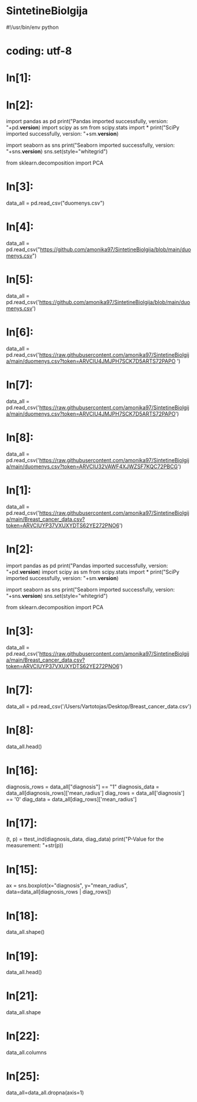# SintetineBiolgija
#!/usr/bin/env python
# coding: utf-8

# In[1]:





# In[2]:


import pandas as pd
print("Pandas imported successfully, version: "+pd.__version__)
import scipy as sm
from scipy.stats import *
print("SciPy imported successfully, version: "+sm.__version__)

import seaborn as sns
print("Seaborn imported successfully, version: "+sns.__version__)
sns.set(style="whitegrid")

from sklearn.decomposition import PCA


# In[3]:


data_all = pd.read_csv("duomenys.csv")


# In[4]:


data_all = pd.read_csv("https://github.com/amonika97/SintetineBiolgija/blob/main/duomenys.csv")


# In[5]:


data_all = pd.read_csv('https://github.com/amonika97/SintetineBiolgija/blob/main/duomenys.csv')


# In[6]:


data_all = pd.read_csv('https://raw.githubusercontent.com/amonika97/SintetineBiolgija/main/duomenys.csv?token=ARVCIU4JMJPH7SCK7D5ARTS72PAPO
        ')


# In[7]:


data_all = pd.read_csv('https://raw.githubusercontent.com/amonika97/SintetineBiolgija/main/duomenys.csv?token=ARVCIU4JMJPH7SCK7D5ARTS72PAPO')


# In[8]:


data_all = pd.read_csv('https://raw.githubusercontent.com/amonika97/SintetineBiolgija/main/duomenys.csv?token=ARVCIU32VAWF4XJWZSF7KQC72PBCG')


# In[1]:


data_all = pd.read_csv('https://raw.githubusercontent.com/amonika97/SintetineBiolgija/main/Breast_cancer_data.csv?token=ARVCIUYP37VXUXYDTS62YE272PNO6')


# In[2]:


import pandas as pd
print("Pandas imported successfully, version: "+pd.__version__)
import scipy as sm
from scipy.stats import *
print("SciPy imported successfully, version: "+sm.__version__)

import seaborn as sns
print("Seaborn imported successfully, version: "+sns.__version__)
sns.set(style="whitegrid")

from sklearn.decomposition import PCA


# In[3]:


data_all = pd.read_csv('https://raw.githubusercontent.com/amonika97/SintetineBiolgija/main/Breast_cancer_data.csv?token=ARVCIUYP37VXUXYDTS62YE272PNO6')


# In[7]:


data_all = pd.read_csv('/Users/Vartotojas/Desktop/Breast_cancer_data.csv')


# In[8]:


data_all.head()


# In[16]:


diagnosis_rows = data_all["diagnosis"] == "1"
diagnosis_data = data_all[diagnosis_rows]['mean_radius']
diag_rows = data_all['diagnosis'] == '0'
diag_data = data_all[diag_rows]['mean_radius']


# In[17]:


(t, p) = ttest_ind(diagnosis_data, diag_data)
print("P-Value for the measurement: "+str(p))


# In[15]:


ax = sns.boxplot(x="diagnosis", y="mean_radius", data=data_all[diagnosis_rows | diag_rows])


# In[18]:


data_all.shape()


# In[19]:


data_all.head()


# In[21]:


data_all.shape


# In[22]:


data_all.columns


# In[25]:


data_all=data_all.dropna(axis=1)
